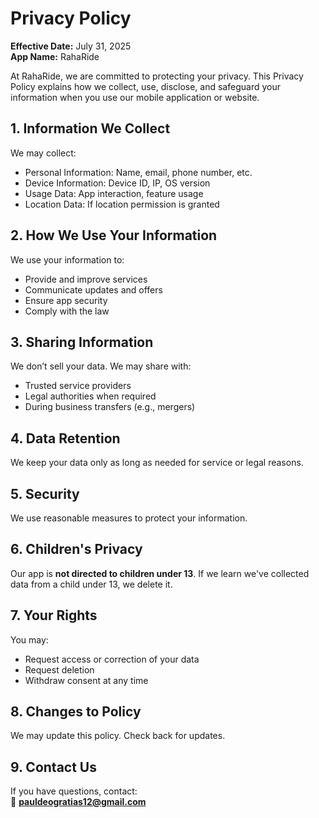 # Privacy Policy

**Effective Date:** July 31, 2025  
**App Name:** RahaRide

At RahaRide, we are committed to protecting your privacy. This Privacy Policy explains how we collect, use, disclose, and safeguard your information when you use our mobile application or website.

## 1. Information We Collect
We may collect:
- Personal Information: Name, email, phone number, etc.
- Device Information: Device ID, IP, OS version
- Usage Data: App interaction, feature usage
- Location Data: If location permission is granted

## 2. How We Use Your Information
We use your information to:
- Provide and improve services
- Communicate updates and offers
- Ensure app security
- Comply with the law

## 3. Sharing Information
We don’t sell your data. We may share with:
- Trusted service providers
- Legal authorities when required
- During business transfers (e.g., mergers)

## 4. Data Retention
We keep your data only as long as needed for service or legal reasons.

## 5. Security
We use reasonable measures to protect your information.

## 6. Children's Privacy
Our app is **not directed to children under 13**. If we learn we've collected data from a child under 13, we delete it.

## 7. Your Rights
You may:
- Request access or correction of your data
- Request deletion
- Withdraw consent at any time

## 8. Changes to Policy
We may update this policy. Check back for updates.

## 9. Contact Us
If you have questions, contact:  
📧 **pauldeogratias12@gmail.com**

